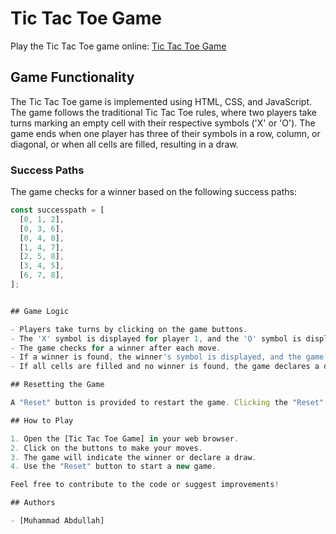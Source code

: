 # Tic Tac Toe Game

Play the Tic Tac Toe game online: [Tic Tac Toe Game](https://abdullahgame.surge.sh)

## Game Functionality

The Tic Tac Toe game is implemented using HTML, CSS, and JavaScript. The game follows the traditional Tic Tac Toe rules, where two players take turns marking an empty cell with their respective symbols ('X' or 'O'). The game ends when one player has three of their symbols in a row, column, or diagonal, or when all cells are filled, resulting in a draw.

### Success Paths

The game checks for a winner based on the following success paths:

```javascript
const successpath = [
  [0, 1, 2],
  [0, 3, 6],
  [0, 4, 8],
  [1, 4, 7],
  [2, 5, 8],
  [3, 4, 5],
  [6, 7, 8],
];


## Game Logic

- Players take turns by clicking on the game buttons.
- The 'X' symbol is displayed for player 1, and the 'O' symbol is displayed for player 2.
- The game checks for a winner after each move.
- If a winner is found, the winner's symbol is displayed, and the game ends.
- If all cells are filled and no winner is found, the game declares a draw.

## Resetting the Game

A "Reset" button is provided to restart the game. Clicking the "Reset" button clears the board and allows players to start a new game.

## How to Play

1. Open the [Tic Tac Toe Game] in your web browser.
2. Click on the buttons to make your moves.
3. The game will indicate the winner or declare a draw.
4. Use the "Reset" button to start a new game.

Feel free to contribute to the code or suggest improvements!

## Authors

- [Muhammad Abdullah]


